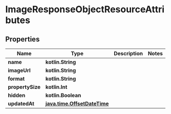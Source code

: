 
# ImageResponseObjectResourceAttributes

## Properties
| Name | Type | Description | Notes |
| ------------ | ------------- | ------------- | ------------- |
| **name** | **kotlin.String** |  |  |
| **imageUrl** | **kotlin.String** |  |  |
| **format** | **kotlin.String** |  |  |
| **propertySize** | **kotlin.Int** |  |  |
| **hidden** | **kotlin.Boolean** |  |  |
| **updatedAt** | [**java.time.OffsetDateTime**](java.time.OffsetDateTime.md) |  |  |



